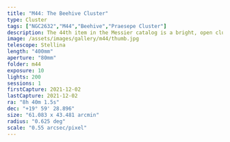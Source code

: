 ```yaml
---
title: "M44: The Beehive Cluster"
type: Cluster
tags: ["NGC2632","M44","Beehive","Praesepe Cluster"]
description: The 44th item in the Messier catalog is a bright, open cluster visible to the naked eye and one of the closest to the earth.
image: /assets/images/gallery/m44/thumb.jpg
telescope: Stellina
length: "400mm"
aperture: "80mm"
folder: m44
exposure: 10
lights: 200
sessions: 1
firstCapture: 2021-12-02 
lastCapture: 2021-12-02
ra: "8h 40m 1.5s"
dec: "+19° 59' 28.896"
size: "61.083 x 43.481 arcmin"
radius: "0.625 deg"
scale: "0.55 arcsec/pixel"
---
```

